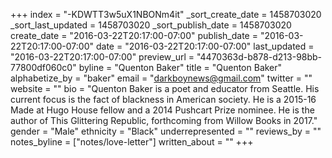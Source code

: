 +++
index = "-KDWTT3w5uX1NBONm4it"
_sort_create_date = 1458703020
_sort_last_updated = 1458703020
_sort_publish_date = 1458703020
create_date = "2016-03-22T20:17:00-07:00"
publish_date = "2016-03-22T20:17:00-07:00"
date = "2016-03-22T20:17:00-07:00"
last_updated = "2016-03-22T20:17:00-07:00"
preview_url = "4470363d-b878-d213-98bb-77800df060c0"
byline = "Quenton Baker"
title = "Quenton Baker"
alphabetize_by = "baker"
email = "darkboynews@gmail.com"
twitter = ""
website = ""
bio = "Quenton Baker is a poet and educator from Seattle. His current focus is the fact of blackness in American society. He is a 2015-16 Made at Hugo House fellow and a 2014 Pushcart Prize nominee. He is the author of This Glittering Republic, forthcoming from Willow Books in 2017."
gender = "Male"
ethnicity = "Black"
underrepresented = ""
reviews_by = ""
notes_byline = ["notes/love-letter"]
written_about = ""
+++

